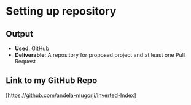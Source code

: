 # Setting up repository


## Output
- **Used**: GitHub
- **Deliverable**: A repository for proposed project and at least one Pull Request


## Link to my GitHub Repo
[https://github.com/andela-mugorji/Inverted-Index]
